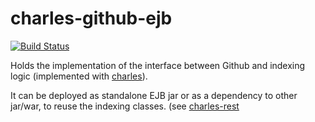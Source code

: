 # charles-github-ejb
[![Build Status](https://travis-ci.org/amihaiemil/charles-github-ejb.svg?branch=master)](https://travis-ci.org/amihaiemil/charles-github-ejb)

Holds the implementation of the interface between Github and indexing logic (implemented with [charles](https://github.com/amihaiemil/charles)).

It can be deployed as standalone EJB jar or as a dependency to other jar/war, to reuse the indexing classes. (see [charles-rest](https://github.com/amihaiemil/charles-rest)
